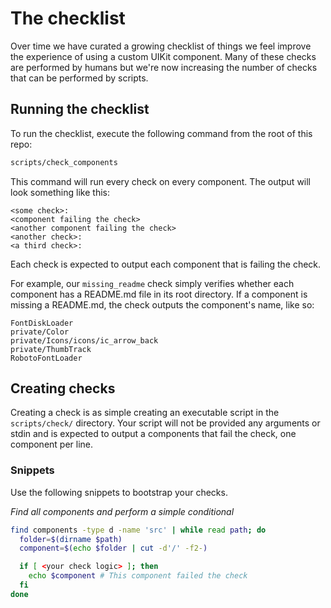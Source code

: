 # The checklist

Over time we have curated a growing checklist of things we feel improve the experience of using a
custom UIKit component. Many of these checks are performed by humans but we're now increasing the
number of checks that can be performed by scripts.

## Running the checklist

To run the checklist, execute the following command from the root of this repo:

~~~bash
scripts/check_components
~~~

This command will run every check on every component. The output will look something like this:

~~~
<some check>:
<component failing the check>
<another component failing the check>
<another check>:
<a third check>:
~~~

Each check is expected to output each component that is failing the check.

For example, our `missing_readme` check simply verifies whether each component has a README.md file
in its root directory. If a component is missing a README.md, the check outputs the component's
name, like so:

~~~
FontDiskLoader
private/Color
private/Icons/icons/ic_arrow_back
private/ThumbTrack
RobotoFontLoader
~~~

## Creating checks

Creating a check is as simple creating an executable script in the `scripts/check/` directory. Your
script will not be provided any arguments or stdin and is expected to output a components that fail
the check, one component per line.

### Snippets

Use the following snippets to bootstrap your checks.

*Find all components and perform a simple conditional*

~~~bash
find components -type d -name 'src' | while read path; do
  folder=$(dirname $path)
  component=$(echo $folder | cut -d'/' -f2-)

  if [ <your check logic> ]; then
    echo $component # This component failed the check
  fi
done
~~~
